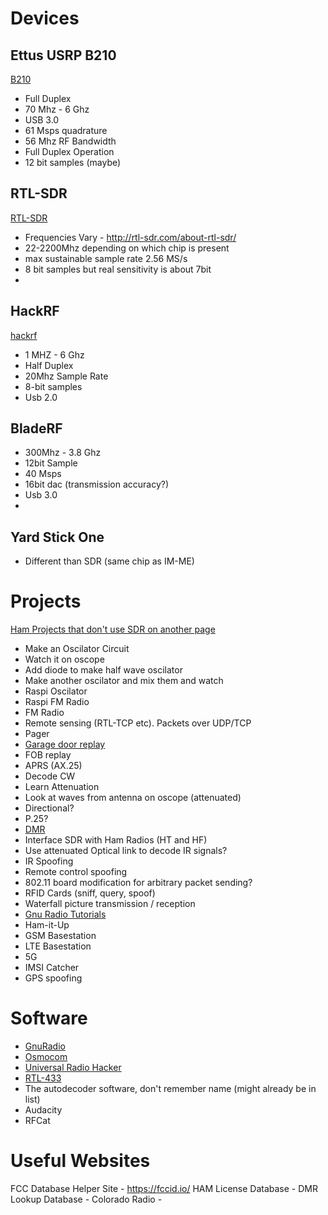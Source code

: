 <!-- TITLE: Sdr -->
<!-- SUBTITLE: A quick summary of Sdr -->

# Devices
## Ettus USRP B210
[B210](/ettus_b210)
 - Full Duplex
 - 70 Mhz - 6 Ghz
 - USB 3.0
 - 61 Msps quadrature 
 - 56 Mhz RF Bandwidth
 - Full Duplex Operation
 - 12 bit samples (maybe)
## RTL-SDR
[RTL-SDR](/rtl-sdr)
- Frequencies Vary - http://rtl-sdr.com/about-rtl-sdr/
- 22-2200Mhz depending on which chip is present
- max sustainable sample rate 2.56 MS/s
- 8 bit samples but real sensitivity is about 7bit
- 
## HackRF
[hackrf](/hackrf)
- 1 MHZ - 6 Ghz
 - Half Duplex  
 - 20Mhz Sample Rate
 - 8-bit samples
 - Usb 2.0
## BladeRF
- 300Mhz - 3.8 Ghz
- 12bit Sample
- 40 Msps
- 16bit dac (transmission accuracy?)
- Usb 3.0
-
## Yard Stick One
- Different than SDR (same chip as IM-ME)
# Projects
[Ham Projects that don't use SDR on another page](/ham_projects)

* Make an Oscilator Circuit
* Watch it on oscope
* Add diode to make half wave oscilator
* Make another oscilator and mix them and watch
* Raspi Oscilator
* Raspi FM Radio
* FM Radio
* Remote sensing (RTL-TCP etc).  Packets over UDP/TCP
* Pager
* [Garage door replay](/sdr-garagedoor)
* FOB replay
* APRS (AX.25)
* Decode CW
* Learn Attenuation
* Look at waves from antenna on oscope (attenuated)
* Directional?
* P.25?
* [DMR](/dmr)
* Interface SDR with Ham Radios (HT and HF)
* Use attenuated Optical link to decode IR signals?
* IR Spoofing
* Remote control spoofing
* 802.11 board modification for arbitrary packet sending?
* RFID Cards (sniff, query, spoof)
* Waterfall picture transmission / reception
* [Gnu Radio Tutorials](/gnu_radio_tutorials)
* Ham-it-Up
* GSM Basestation
* LTE Basestation
* 5G
* IMSI Catcher
* GPS spoofing

# Software
* [GnuRadio](/gnuradio)
* [Osmocom](/osmocom)
* [Universal Radio Hacker](/universal_radio_hacker)
* [RTL-433](/rtl-433)
* The autodecoder software, don't remember name (might already be in list)
* Audacity
* RFCat

# Useful Websites
FCC Database Helper Site - https://fccid.io/
HAM License Database - 
DMR Lookup Database - 
Colorado Radio - 



